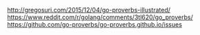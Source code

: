 http://gregosuri.com/2015/12/04/go-proverbs-illustrated/
https://www.reddit.com/r/golang/comments/3tl620/go_proverbs/
https://github.com/go-proverbs/go-proverbs.github.io/issues

